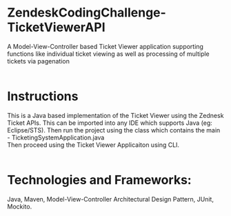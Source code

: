 # ZendeskCodingChallenge-TicketViewerAPI
A Model-View-Controller based Ticket Viewer application supporting functions like individual ticket viewing as well as processing of multiple tickets via pagenation<br /><br />

# Instructions
This is a Java based implementation of the Ticket Viewer using the Zednesk Ticket APIs. This can be imported into any IDE which supports Java (eg: Eclipse/STS). Then run the project using the class which contains the main - TicketingSystemApplication.java<br />
Then proceed using the Ticket Viewer Applicaiton using CLI.<br /><br />

# Technologies and Frameworks:
Java, Maven, Model-View-Controller Architectural Design Pattern, JUnit, Mockito.
